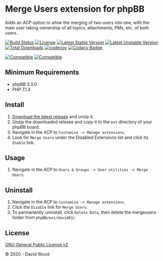 # Merge Users extension for phpBB

Adds an ACP option to allow the merging of two users into one, with the main user taking ownership of all topics, attachments, PMs, etc. of both users.

[![Build Status](https://github.com/david63/mergeusers/workflows/Tests/badge.svg)](https://github.com/phpbb-extensions/david63/mergeusers)
[![License](https://poser.pugx.org/david63/mergeusers/license)](https://packagist.org/packages/david63/mergeusers)
[![Latest Stable Version](https://poser.pugx.org/david63/mergeusers/v/stable)](https://packagist.org/packages/david63/mergeusers)
[![Latest Unstable Version](https://poser.pugx.org/david63/mergeusers/v/unstable)](https://packagist.org/packages/david63/mergeusers)
[![Total Downloads](https://poser.pugx.org/david63/mergeusers/downloads)](https://packagist.org/packages/david63/mergeusers)
[![codecov](https://codecov.io/gh/david63/mergeusers/branch/master/graph/badge.svg?token=D2500PgRex)](https://codecov.io/gh/david63/mergeusers)
[![Codacy Badge](https://api.codacy.com/project/badge/Grade/04d287b5f56b403e909b38550d96a1ea)](https://www.codacy.com/manual/david63/mergeusers?utm_source=github.com&amp;utm_medium=referral&amp;utm_content=david63/mergeusers&amp;utm_campaign=Badge_Grade)

[![Compatible](https://img.shields.io/badge/compatible-phpBB:3.2.x-blue.svg)](https://shields.io/)
[![Compatible](https://img.shields.io/badge/compatible-phpBB:3.3.x-blue.svg)](https://shields.io/)

## Minimum Requirements
* phpBB 3.3.0
* PHP 7.1.3

## Install
1. [Download the latest release](https://github.com/david63/mergeusers/archive/3.2.zip) and unzip it.
2. Unzip the downloaded release and copy it to the `ext` directory of your phpBB board.
3. Navigate in the ACP to `Customise -> Manage extensions`.
4. Look for `Merge Users` under the Disabled Extensions list and click its `Enable` link.

## Usage
1. Navigate in the ACP to `Users & Groups -> User utilities -> Merge Users`.

## Uninstall
1. Navigate in the ACP to `Customise -> Manage extensions`.
2. Click the `Disable` link for `Merge Users`.
3. To permanently uninstall, click `Delete Data`, then delete the mergeusers folder from `phpBB/ext/david63/`.

## License
[GNU General Public License v2](http://opensource.org/licenses/GPL-2.0)

© 2020 - David Wood